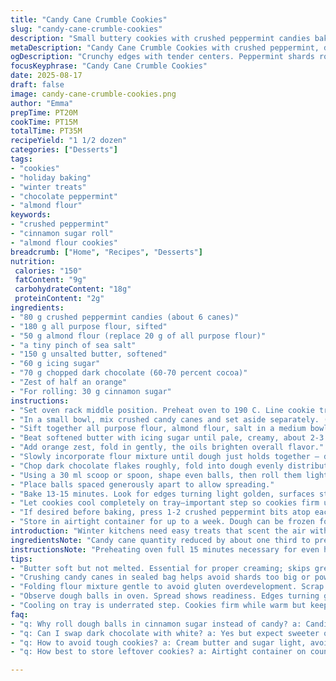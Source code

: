 ```yaml
---
title: "Candy Cane Crumble Cookies"
slug: "candy-cane-crumble-cookies"
description: "Small buttery cookies with crushed peppermint candies baked until golden. White chocolate replaced with dark chocolate. A hint of orange zest added to brighten flavors. Flour mix altered slightly for a sturdier texture. Baking temperature and time tweaked for crisp edges but still tender centers. Garnished by rolling dough balls in cinnamon sugar instead of candy pieces for a subtle warm note. Cookies keep well in airtight storage. Perfect for winter gatherings when the scent of chocolate and peppermint fills the air."
metaDescription: "Candy Cane Crumble Cookies with crushed peppermint, dark chocolate chunks, orange zest, and cinnamon sugar roll-in. Crisp edges, tender centers, rustic texture in each bite."
ogDescription: "Crunchy edges with tender centers. Peppermint shards rolled outside, dark chocolate chunks, orange zest brightness. Winter spice scent fills kitchen air."
focusKeyphrase: "Candy Cane Crumble Cookies"
date: 2025-08-17
draft: false
image: candy-cane-crumble-cookies.png
author: "Emma"
prepTime: PT20M
cookTime: PT15M
totalTime: PT35M
recipeYield: "1 1/2 dozen"
categories: ["Desserts"]
tags:
- "cookies"
- "holiday baking"
- "winter treats"
- "chocolate peppermint"
- "almond flour"
keywords:
- "crushed peppermint"
- "cinnamon sugar roll"
- "almond flour cookies"
breadcrumb: ["Home", "Recipes", "Desserts"]
nutrition: 
 calories: "150"
 fatContent: "9g"
 carbohydrateContent: "18g"
 proteinContent: "2g"
ingredients:
- "80 g crushed peppermint candies (about 6 canes)"
- "180 g all purpose flour, sifted"
- "50 g almond flour (replace 20 g of all purpose flour)"
- "a tiny pinch of sea salt"
- "150 g unsalted butter, softened"
- "60 g icing sugar"
- "70 g chopped dark chocolate (60-70 percent cocoa)"
- "Zest of half an orange"
- "For rolling: 30 g cinnamon sugar"
instructions:
- "Set oven rack middle position. Preheat oven to 190 C. Line cookie tray with parchment paper."
- "In a small bowl, mix crushed candy canes and set aside separately. (Will use for optional garnish later.)"
- "Sift together all purpose flour, almond flour, salt in a medium bowl. Adds nuttiness and texture contrast."
- "Beat softened butter with icing sugar until pale, creamy, about 2-3 minutes using electric mixer or sturdy wooden spoon if in a pinch."
- "Add orange zest, fold in gently, the oils brighten overall flavor."
- "Slowly incorporate flour mixture until dough just holds together — dont overmix or cookies get tough."
- "Chop dark chocolate flakes roughly, fold into dough evenly distributing chunks."
- "Using a 30 ml scoop or spoon, shape even balls, then roll them lightly in cinnamon sugar instead of candy if you want subtle warmth over sharp peppermint punch."
- "Place balls spaced generously apart to allow spreading."
- "Bake 13-15 minutes. Look for edges turning light golden, surfaces starting to crack slightly. Not too firm yet - centers stay soft but no raw dough remains."
- "Let cookies cool completely on tray—important step so cookies firm up without losing tenderness."
- "If desired before baking, press 1-2 crushed peppermint bits atop each ball for festive look and extra crunch. Baking with candy embedded risks melting sweets into dough losing texture."
- "Store in airtight container for up to a week. Dough can be frozen for up to 2 months; thaw in fridge overnight before baking again."
introduction: "Winter kitchens need easy treats that scent the air with spice and chocolate. Tried and failed those peppermint cookies once - candies melted into a sad sticky mess. Learned better. Swapped dark chocolate for white to cut sweetness, threw in almond flour to add rustic bite. Orange zest? Game changer; bright punch that cuts richness. Rolling dough balls in cinnamon sugar not only speeds process but adds mysterious cozy warmth without overshadowing peppermint. Baking times shift; trust crumbs cracking, edges ambrosial. Cooling on tray critical. Sticky warm cookies don’t stand a chance in storage or on your plate. Candy crushed but saved for sprinkle garnish, not in dough. Saves crunch, saves sanity."
ingredientsNote: "Candy cane quantity reduced by about one third to prevent overwhelming hardness from shards. Crushed keys open texture contrast but baked candy tends to melt, so rolled outside. Almond flour inclusion adds crumbly, tender bite and slight nuttiness—subtle, not overpowering. Dark chocolate replaces white chocolaty sweetness with deeper bittersweet tones—balances pleasantly with orangey zest. Orange zest added fresh, avoids acidity overpowering dough but lifts overall flavor, makes cookies less cloying. Cinnamon sugar roll-in swaps out candy for subtle warmth; twice-tested for surface crunch without grit. Butter softened but not melted; necessary for proper creaming. Flour sifted with salt ensures even salt distribution, avoids pockets of salt or dryness. Icing sugar chosen over granulated for smoother texture and finer crumb. All these tweaks born from kitchen trials; each substitution measured by flavor balance and texture."
instructionsNote: "Preheating oven full 15 minutes necessary for even heat distribution—most home ovens run cooler than gauge. Middle rack placement avoids burning bottoms or uneven rising. Crushing candy canes via hammer in sealed bag avoids pulverizing too fine; pieces left large enough to feel crunch but not so big as to overwhelm teeth or batter mixing. Incorporating almond flour last can lead to dense cookies; mix with all-purpose flour ensures homogeneity. Creaming butter-sugar until light increases air content, key for tender crumb. Folding in dry ingredients gently prevents gluten overdevelopment, keeps fragility in bite. Dark chocolate chunks folded evenly means bites hit pockets of rich bittersweet; chopping unevenly approximates rustic feel. Rolling dough balls evenly sized helps consistent bake; use ice cream scoop if pressed for time. Cinnamon sugar roll-in use hands, press gently, candies crush and clump if too much pressure. Bake times adjusted +/- two minutes based on visual cues: edges golden/browned, centers faint cracks, surface matte not glossy. Cooling on tray solidifies textures that are soft while warm. Storing in airtight container essential; stale air deteriorates crispness quickly. Dough freezes well; thaw slowly overnight prevents steaming or soggy dough when rebaking."
tips:
- "Butter soft but not melted. Essential for proper creaming; skips greasy mess. Beat with icing sugar light and airy. Clean bowl, electric mixer works better but wooden spoon ok for small batches. Creaming traps air, makes crumb tender not dense."
- "Crushing candy canes in sealed bag helps avoid shards too big or powder too fine. Big enough for crunch but subtle, not hard shards poking teeth badly. Adding candy inside dough melts, ruins texture; roll outside for surface crunch without a mess."
- "Folding flour mixture gentle to avoid gluten overdevelopment. Scrap sides, combine until just holding together. Overmix means tough cookies. Almond flour added with all-purpose flour for balanced crumb; pure almond gives excessive crumble, not sturdy."
- "Observe dough balls in oven. Spread shows readiness. Edges turning golden faintly, centers crack slightly—surface matte, no gloss. Listen for gentle crackling sound momentarily. Timer guides but visual cues trump; every oven runs differently."
- "Cooling on tray is underrated step. Cookies firm while warm but keep softness inside. Removing too soon means fragile crumb; too late, risk sogginess in container storage. Let fully cool before airtight storage prevents moisture buildup, retains crisp edges."
faq:
- "q: Why roll dough balls in cinnamon sugar instead of candy? a: Candies melt if buried. Candy shards lost crunch and texture inside dough. Cinnamon sugar adds gentle warmth without grit or hardness. Helps surface crisp without overpowering peppermint taste."
- "q: Can I swap dark chocolate with white? a: Yes but expect sweeter outcome. Dark chunks add bittersweet contrast with orange zest. White chocolate melts softer, changes texture; may need less icing sugar then. Almond flour still advised for texture balance."
- "q: How to avoid tough cookies? a: Cream butter and sugar light, avoid overmix dry ingredients. Fold flour gently until just combined. Overworking dough activates gluten; chewiness replaces crumble. Watch dough density; stiff dough bakes tougher."
- "q: How best to store leftover cookies? a: Airtight container on counter for up to one week works. Avoid fridge; dries cookies fast. Freeze dough tightly wrapped for 2 months– thaw overnight fridge. Bake fresh for best edges but safe to reheat gently."

---
```

